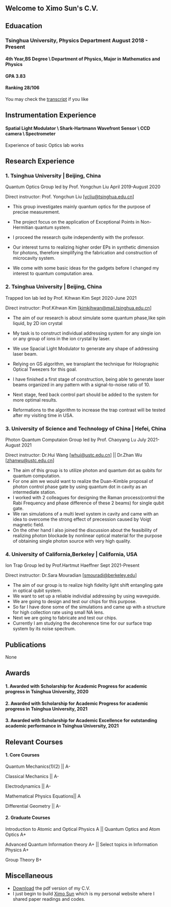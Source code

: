 ## Welcome to Ximo Sun's C.V.

## Eduacation 
### Tsinghua University, Physics Department   August 2018 - Present   
#### 4th Year,BS Degree \ Department of Physics, Major in Mathematics and Physics
#### GPA 3.83  
#### Ranking 28/106
You may check the [transcript](https://cloud.tsinghua.edu.cn/f/2f027e6a2d754892bebf/?dl=1) if you like



## Instrumentation Experience
#### Spatial Light Modulator \\ Shark-Hartmann Wavefront Sensor \\ CCD camera \\ Spectrometer
Experience of basic Optics lab works

## Research Experience
### 1. Tsinghua University | Beijing, China 
Quantum Optics Group led by Prof. Yongchun Liu  April 2019-August 2020

 Direct instructor: Prof. Yongchun Liu [ycliu@tsinghua.edu.cn]
 
 - This group investigates mainly quantum optics for the purpose of precise measurement.
 
 - The project focus on the application of Exceptional Points in Non-Hermitian quantum system. 
 
 - I proceed the research quite independently with the professor.
 
 - Our interest turns to realizing higher order EPs in synthetic dimension for photons, therefore simplifying the fabrication and construction of microcavity system.
 
 - We come with some basic ideas for the gadgets before I changed my interest to quantum computation area. 
 
### 2. Tsinghua University | Beijing, China
Trapped Ion lab led by Prof. Kihwan Kim  Sept 2020-June 2021

 Direct instructor: Prof.Kihwan Kim [kimkihwan@mail.tsinghua.edu.cn]
 
 - The aim of our research is about simulate some quantum phase,like spin liquid, by 2D ion crystal
 
 - My task is to construct individual addressing system for any single ion or any group of ions in the ion crystal by laser.
 
 - We use Spacial Light Modulator to generate any shape of addressing laser beam.
 
 - Relying on GS algorithm, we transplant the technique for Holographic Optical Tweezers for this goal.
 
 - I have finished a first stage of construction, being able to generate laser beams organized in any pattern with a signal-to-noise ratio of 10.
 
 - Next stage, feed back control part should be added to the system for more optimal results.

  - Reformations to the algorithm to increase the trap contrast will be tested after my visiting time in USA.

### 3. University of Science and Technology of China | Hefei, China
Photon Quantum Computaion Group led by Prof. Chaoyang Lu July 2021-August 2021

Direct instructor: Dr.Hui Wang [whui@ustc.edu.cn] || Dr.Zhan Wu [zhanwu@ustc.edu.cn]

- The aim of this group is to utilize photon and quantum dot as qubits for quantum computation.
- For one aim we would want to realize the Duan-Kimble proposal of photon control phase gate by using quantum dot in cavity as an intermediate station. 
- I worked with 2 colleagues for designing the Raman process(control the Rabi Frequency and phase difference of these 2 beams) for single qubit gate.
- We ran simulations of a multi level system in cavity and came with an idea to overcome the strong effect of precession caused by Voigt magnetic field.
- On the other hand I also joined the discussion about the feasibility of realizing photon blockade by nonlinear optical material for the purpose of obtaining single photon source with very high quality.

### 4. University of California,Berkeley | California, USA
Ion Trap Group led by Prof.Hartmut Haeffner  Sept 2021-Present

Direct instructor: Dr.Sara Mouradian [smouradi@berkeley.edu]

- The aim of our group is to realize high fidelity light shift entangling gate in optical qubit system.
- We want to set up a reliable individial addressing by using waveguide.  
- We are going to design and test our chips for this purpose.
- So far I have done some of the simulations and came up with a structure for high collection rate using small NA lens.
- Next we are going to fabricate and test our chips.
- Currently I am studying the decoherence time for our surface trap system by its noise spectrum.

## Publications
None

## Awards
#### 1. Awarded with Scholarship for Academic Progress for academic progress in  Tsinghua University, 2020
#### 2. Awarded with Scholarship for Academic Progress for academic progress in  Tsinghua University, 2021
#### 3. Awarded with Scholarship for Academic Excellence for outstanding academic performance in  Tsinghua University, 2021


## Relevant Courses
#### 1. Core Courses

Quantum Mechanics(1)(2) || A- 

Classical Mechanics     || A- 

Electrodynamics         || A-  

Mathematical Physics Equations|| A 

Differential Geometry || A- 

#### 2. Graduate Courses

Introduction to Atomic and Optical Physics A || Quantum Optics and Atom Optics A+

Advanced Quantum Information theory A+ || Select topics in Information Physics A+

Group Theory B+

## Miscellaneous

- [Download](https://cloud.tsinghua.edu.cn/f/2e842d6890104e26beb1/?dl=1) the pdf version of my C.V.
- I just begin to build [Ximo Sun](https://seemosun.github.io/Seemo.github.io/) which is my personal website where I shared paper readings and codes. 

